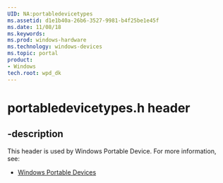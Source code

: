 ```yaml
---
UID: NA:portabledevicetypes
ms.assetid: d1e1b40a-26b6-3527-9981-b4f25be1e45f
ms.date: 11/08/18
ms.keywords: 
ms.prod: windows-hardware
ms.technology: windows-devices
ms.topic: portal
product:
- Windows
tech.root: wpd_dk
---
```


# portabledevicetypes.h header

## -description

This header is used by Windows Portable Device. For more information, see:

- [Windows Portable Devices](../_wpd_dk/index.md)